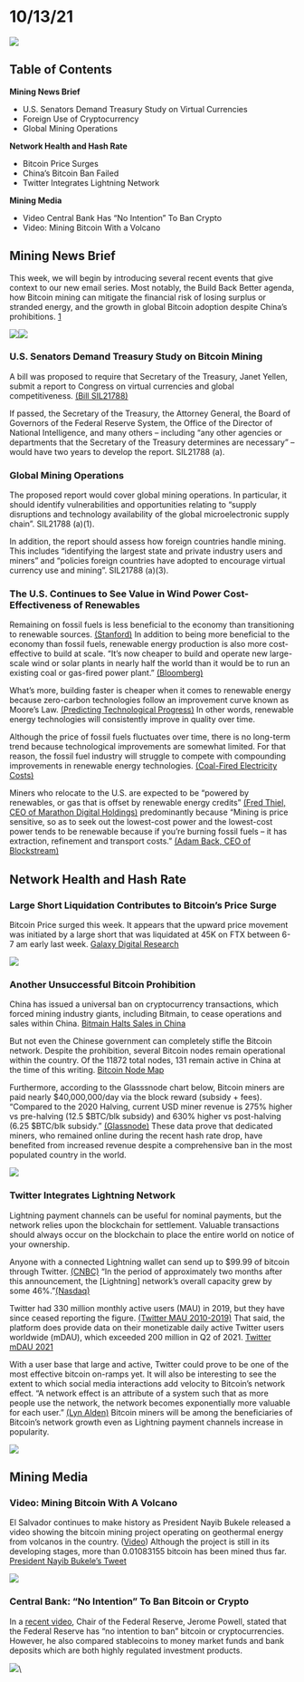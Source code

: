 # 10/13/21

![](https://miningstore.com/wp-content/uploads/2021/10/db531097-38ef-4085-b979-deb0e67e73d3-1024x683.jpeg)

## **Table of Contents**

**Mining News Brief**

* U.S. Senators Demand Treasury Study on Virtual Currencies
* Foreign Use of Cryptocurrency
* Global Mining Operations

**Network Health and Hash Rate**

* Bitcoin Price Surges
* China’s Bitcoin Ban Failed
* Twitter Integrates Lightning Network

**Mining Media**

* Video Central Bank Has “No Intention” To Ban Crypto
* Video: Mining Bitcoin With a Volcano

## Mining News Brief

This week, we will begin by introducing several recent events that give context to our new email series. Most notably, the Build Back Better agenda, how Bitcoin mining can mitigate the financial risk of losing surplus or stranded energy, and the growth in global Bitcoin adoption despite China’s prohibitions. [1](https://www.whitehouse.gov/build-back-better/)

![](https://miningstore.com/wp-content/uploads/2021/10/db531097-38ef-4085-b979-deb0e67e73d3-1024x683.jpeg)![](https://miningstore.com/wp-content/uploads/2021/10/news-brief-1024x683.jpeg)

### U.S. Senators Demand Treasury Study on Bitcoin Mining

A bill was proposed to require that Secretary of the Treasury, Janet Yellen, submit a report to Congress on virtual currencies and global competitiveness. [(Bill SIL21788)](https://www.hassan.senate.gov/imo/media/doc/sil21788.pdf)

If passed, the Secretary of the Treasury, the Attorney General, the Board of Governors of the Federal Reserve System, the Office of the Director of National Intelligence, and many others – including “any other agencies or departments that the Secretary of the Treasury determines are necessary” – would have two years to develop the report. SIL21788 (a).

### Global Mining Operations

The proposed report would cover global mining operations. In particular, it should identify vulnerabilities and opportunities relating to “supply disruptions and technology availability of the global microelectronic supply chain”. SIL21788 (a)(1).

In addition, the report should assess how foreign countries handle mining. This includes “identifying the largest state and private industry users and miners” and “policies foreign countries have adopted to encourage virtual currency use and mining”. SIL21788 (a)(3).

### The U.S. Continues to See Value in Wind Power Cost-Effectiveness of Renewables

Remaining on fossil fuels is less beneficial to the economy than transitioning to renewable sources. [(Stanford)](https://mahb.stanford.edu/blog/transitioning-renewables/) In addition to being more beneficial to the economy than fossil fuels, renewable energy production is also more cost-effective to build at scale. “It’s now cheaper to build and operate new large-scale wind or solar plants in nearly half the world than it would be to run an existing coal or gas-fired power plant.” [(Bloomberg)](https://www.sciencedirect.com/science/article/pii/S0048733315001699?via%3Dihub)

What’s more, building faster is cheaper when it comes to renewable energy because zero-carbon technologies follow an improvement curve known as Moore’s Law. [(Predicting Technological Progress)](https://www.sciencedirect.com/science/article/pii/S0048733315001699?via%3Dihub) In other words, renewable energy technologies will consistently improve in quality over time.

Although the price of fossil fuels fluctuates over time, there is no long-term trend because technological improvements are somewhat limited. For that reason, the fossil fuel industry will struggle to compete with compounding improvements in renewable energy technologies. [(Coal-Fired Electricity Costs)](https://www.sciencedirect.com/science/article/abs/pii/S0301421511000474)

Miners who relocate to the U.S. are expected to be “powered by renewables, or gas that is offset by renewable energy credits” [(Fred Thiel, CEO of Marathon Digital Holdings)](https://www.cnbc.com/2021/09/30/this-map-shows-the-best-us-states-to-mine-for-bitcoin.html) predominantly because “Mining is price sensitive, so as to seek out the lowest-cost power and the lowest-cost power tends to be renewable because if you’re burning fossil fuels – it has extraction, refinement and transport costs.” [(Adam Back, CEO of Blockstream)](https://www.cnbc.com/2021/09/30/this-map-shows-the-best-us-states-to-mine-for-bitcoin.html)

## Network Health and Hash Rate&#x20;

### **Large Short Liquidation Contributes to Bitcoin’s Price Surge**

Bitcoin Price surged this week. It appears that the upward price movement was initiated by a large short that was liquidated at 45K on FTX between 6-7 am early last week. [Galaxy Digital Research](https://twitter.com/glxyresearch/status/1443919890235236356?s=10)

![](https://miningstore.com/wp-content/uploads/2021/10/b795f2cc-9927-448d-b90a-96369f427510.png)

### **Another Unsuccessful Bitcoin Prohibition**

China has issued a universal ban on cryptocurrency transactions, which forced mining industry giants, including Bitmain, to cease operations and sales within China. [Bitmain Halts Sales in China](https://www.coindesk.com/business/2021/09/28/leading-crypto-mining-machine-maker-bitmain-said-to-halt-sales-in-china/)

But not even the Chinese government can completely stifle the Bitcoin network. Despite the prohibition, several Bitcoin nodes remain operational within the country. Of the 11872 total nodes, 131 remain active in China at the time of this writing. [Bitcoin Node Map](https://www.bitrawr.com/bitcoin-node-map)

Furthermore, according to the Glasssnode chart below, Bitcoin miners are paid nearly $40,000,000/day via the block reward (subsidy + fees). “Compared to the 2020 Halving, current USD miner revenue is 275% higher vs pre-halving (12.5 $BTC/blk subsidy) and 630% higher vs post-halving (6.25 $BTC/blk subsidy.” [(Glassnode)](https://twitter.com/glassnode/status/1444834542456475655?s=10) These data prove that dedicated miners, who remained online during the recent hash rate drop, have benefited from increased revenue despite a comprehensive ban in the most populated country in the world.

![](https://miningstore.com/wp-content/uploads/2021/10/32ebd4b7-e8e3-46ed-99dd-b5530fb24249.png)

### **Twitter Integrates Lightning Network**

Lightning payment channels can be useful for nominal payments, but the network relies upon the blockchain for settlement. Valuable transactions should always occur on the blockchain to place the entire world on notice of your ownership.

Anyone with a connected Lightning wallet can send up to $99.99 of bitcoin through Twitter. [(CNBC)](https://www.cnbc.com/2021/09/23/you-can-now-get-paid-in-bitcoin-to-use-twitter.html) “In the period of approximately two months after this announcement, the \[Lightning] network’s overall capacity grew by some 46%.”[(Nasdaq)](https://www.nasdaq.com/articles/the-bitcoin-lightning-network-sees-massive-growth-international-adoption-2021-08-23)

Twitter had 330 million monthly active users (MAU) in 2019, but they have since ceased reporting the figure. [(Twitter MAU 2010-2019)](https://www.statista.com/statistics/282087/number-of-monthly-active-twitter-users/) That said, the platform does provide data on their monetizable daily active Twitter users worldwide (mDAU), which exceeded 200 million in Q2 of 2021. [Twitter mDAU 2021](https://www.statista.com/statistics/970920/monetizable-daily-active-twitter-users-worldwide/)

With a user base that large and active, Twitter could prove to be one of the most effective bitcoin on-ramps yet. It will also be interesting to see the extent to which social media interactions add velocity to Bitcoin’s network effect. “A network effect is an attribute of a system such that as more people use the network, the network becomes exponentially more valuable for each user.” [(Lyn Alden)](https://www.lynalden.com/bitcoins-network-effect/) Bitcoin miners will be among the beneficiaries of Bitcoin’s network growth even as Lightning payment channels increase in popularity.

![](https://miningstore.com/wp-content/uploads/2021/10/868b5c93-96f2-4fad-9825-3f75de6a5c1d.png)

## Mining Media

### **Video: Mining Bitcoin With A Volcano**

El Salvador continues to make history as President Nayib Bukele released a video showing the bitcoin mining project operating on geothermal energy from volcanos in the country. ([Video](https://twitter.com/nayibbukele/status/1442949756993490945)) Although the project is still in its developing stages, more than 0.01083155 bitcoin has been mined thus far. [President Nayib Bukele’s Tweet](https://twitter.com/nayibbukele/status/1443830930997719044?s=10)

![](https://miningstore.com/wp-content/uploads/2021/10/4c131429-dce6-48ee-874e-6d29798ff332.png)

### **Central Bank: “No Intention” To Ban Bitcoin or Crypto**

In a [recent video](https://www.youtube.com/watch?v=Q0JFsEBmPo8), Chair of the Federal Reserve, Jerome Powell, stated that the Federal Reserve has “no intention to ban” bitcoin or cryptocurrencies. However, he also compared stablecoins to money market funds and bank deposits which are both highly regulated investment products.

![](https://miningstore.com/wp-content/uploads/2021/10/379b3fc4-8fad-475a-a53e-961e6369aec7.png)\
